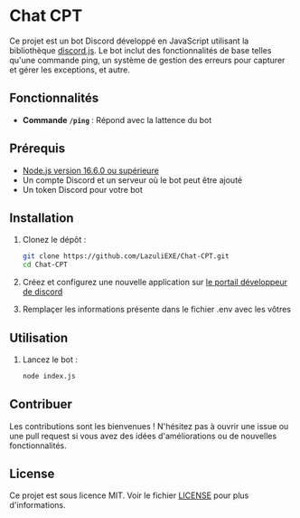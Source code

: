 # Chat CPT

Ce projet est un bot Discord développé en JavaScript utilisant la bibliothèque [discord.js](https://discord.js.org/). Le bot inclut des fonctionnalités de base telles qu'une commande ping, un système de gestion des erreurs pour capturer et gérer les exceptions, et autre.

## Fonctionnalités

- **Commande `/ping`** : Répond avec la lattence du bot

## Prérequis

- [Node.js version 16.6.0 ou supérieure](https://nodejs.org/fr)
- Un compte Discord et un serveur où le bot peut être ajouté
- Un token Discord pour votre bot

## Installation

1. Clonez le dépôt :
   ```bash
   git clone https://github.com/LazuliEXE/Chat-CPT.git
   cd Chat-CPT
   ```
2. Créez et configurez une nouvelle application sur [le portail développeur de discord](https://discord.com/developers/applications)

3. Remplaçer les informations présente dans le fichier .env avec les vôtres

## Utilisation

1. Lancez le bot :
   ```bash
   node index.js
   ```

## Contribuer
Les contributions sont les bienvenues ! N'hésitez pas à ouvrir une issue ou une pull request si vous avez des idées d'améliorations ou de nouvelles fonctionnalités.

## License
Ce projet est sous licence MIT. Voir le fichier [LICENSE](https://github.com/LazuliEXE/Chat-CPT/blob/main/LICENSE.md) pour plus d'informations.
